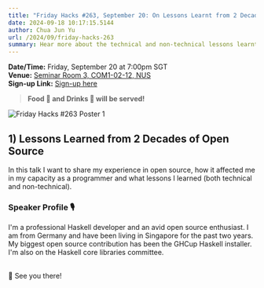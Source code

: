 ```yaml
---
title: "Friday Hacks #263, September 20: On Lessons Learnt from 2 Decades of Open Source"
date: 2024-09-18 10:17:15.5144
author: Chua Jun Yu
url: /2024/09/friday-hacks-263
summary: Hear more about the technical and non-technical lessons learnt from 2 decades of open source!
---
```


**Date/Time:** Friday, September 20 at 7:00pm SGT<br />
**Venue:** <a href="https://maps.app.goo.gl/AfQPqS11RgqwVaKE9">Seminar Room 3, COM1-02-12, NUS</a><br />
**Sign-up Link:** [Sign-up here](https://hckr.cc/fh-263-signup)<br />

> **Food 🍕 and Drinks 🧋 will be served!**

<img src="/img/2024/fh/263-1.jpg" alt="Friday Hacks #263 Poster 1" /><br />


## 1) Lessons Learned from 2 Decades of Open Source

In this talk I want to share my experience in open source, how it affected me in my capacity as a programmer and what lessons I learned (both technical and non-technical).

### Speaker Profile 🎙️

I'm a professional Haskell developer and an avid open source enthusiast. I am from Germany and have been living in Singapore for the past two years. My biggest open source contribution has been the GHCup Haskell installer. I'm also on the Haskell core libraries committee.<br /><br />

👋 See you there!
